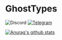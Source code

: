# GhostTypes
![Discord](https://img.shields.io/badge/Discord-NotGhostTypes%230872-blue)
[![Telegram](https://img.shields.io/badge/Telegram-%40NotGhostTypes-blue)](https://t.me/NotGhostTypes)

[![Anurag's github stats](https://github-readme-stats.vercel.app/api?username=GhostTypes&show_icons=true&theme=dracula)](https://github.com/anuraghazra/github-readme-stats)

